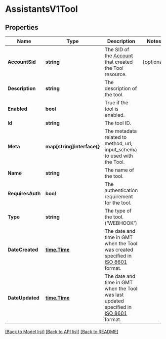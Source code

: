 # AssistantsV1Tool

## Properties

Name | Type | Description | Notes
------------ | ------------- | ------------- | -------------
**AccountSid** | **string** | The SID of the [Account](https://www.twilio.com/docs/iam/api/account) that created the Tool resource. |[optional] 
**Description** | **string** | The description of the tool. |
**Enabled** | **bool** | True if the tool is enabled. |
**Id** | **string** | The tool ID. |
**Meta** | **map[string]interface{}** | The metadata related to method, url, input_schema to used with the Tool. |
**Name** | **string** | The name of the tool. |
**RequiresAuth** | **bool** | The authentication requirement for the tool. |
**Type** | **string** | The type of the tool. ('WEBHOOK') |
**DateCreated** | [**time.Time**](time.Time.md) | The date and time in GMT when the Tool was created specified in [ISO 8601](https://en.wikipedia.org/wiki/ISO_8601) format. |
**DateUpdated** | [**time.Time**](time.Time.md) | The date and time in GMT when the Tool was last updated specified in [ISO 8601](https://en.wikipedia.org/wiki/ISO_8601) format. |

[[Back to Model list]](../README.md#documentation-for-models) [[Back to API list]](../README.md#documentation-for-api-endpoints) [[Back to README]](../README.md)


